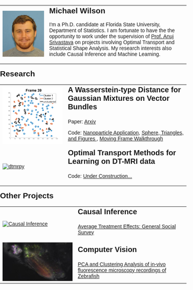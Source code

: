 <html>
<head>
	<title>My Personal Webpage</title>
	<style>
		body {
			font-family: Arial, sans-serif;
			margin: 0;
			padding: 0;
		}
		header {
			background-color: #333;
			color: #fff;
			padding: 20px;
			text-align: center;
		}
		h1 {
			margin: 0;
			font-size: 36px;
		}
		section {
			margin: 20px auto;
			max-width: 600px;
			padding: 20px;
		}
		h2 {
			margin-top: 0;
		}
		h3 {
			margin-top: 0;
			font-size: 20px;
		}
  		table, th, tr, td {
		  border: 0px solid black;
		  border-collapse: collapse;
		}
	</style>
</head>
<body>
		<table>
		<tr>
 		<td  style="width: 25%"><img src="me.JPG" alt="Picture" ></td> 
		<td  style="width: 75%">		
			<h2> Michael Wilson</h2>
<!-- 			<p><a href="link1">link</a>-<a href="link1">link</a>-<a href="link1">link</a>-<a href="link1">link</a> </p> -->
			<p>I'm a Ph.D. candidate at Florida State University, Department of Statistics. I am fortunate to have the the opportunity to work under the supervision of <a href="https://anujsrivastava.com/">Prof. Anuj Srivastava</a> on projects involving Optimal Transport and Statistical Shape Analysis. My research interests also include Causal Inference and Machine Learning.</p>
		</td> 
		</tr>
		</table>
<!-- 	</section> -->

<h2>Research</h2>
<table>
   <tr>
    <td style="width: 35%; margin-top: 0"><a href="https://github.com/mwilson221/A-Wasserstein-type-Distance-for-Gaussian-Mixtures-on-Vector-Bundles"><img src="images_39.png" alt="Wasserstein-type Distance for Gaussian Mixtures on Vector Bundles"></a></td> 
<td style="width: 65%; margin-top: 0">
		<h3>A Wasserstein-type Distance for Gaussian Mixtures on Vector Bundles</h3>
			<p> Paper: <a href="https://arxiv.org/abs/2311.16988" target="_blank" rel="noopener noreferrer"> Arxiv </a></p>
			<p> Code: <a href="https://github.com/mwilson221/A-Wasserstein-type-Distance-for-Gaussian-Mixtures-on-Vector-Bundles/blob/main/Nanoparticles/Applications.ipynb">Nanoparticle Application</a>, <a href="https://github.com/mwilson221/A-Wasserstein-type-Distance-for-Gaussian-Mixtures-on-Vector-Bundles/blob/main/Other/Plots.ipynb"> Sphere, Triangles, and Figures </a>,  <a href="https://github.com/mwilson221/A-Wasserstein-type-Distance-for-Gaussian-Mixtures-on-Vector-Bundles/blob/main/Other/moving_frame_walkthrough.ipynb"> Moving Frame Walkthrough</a></p>
</td>      
  </tr>  
  <tr>
    <td style="width: 35%"><a href="https://github.com/mwilson221/dtmrpy"><img src="https://raw.githubusercontent.com/MichaelWilson01/michaelwilson01.github.io/main/Optimal_transport.gif" img alt="dtmrpy"></a></td>
    <td style="width: 65%; margin-top: 0">
	    <h3>Optimal Transport Methods for Learning on DT-MRI data </h3>
	    <p>Code: <a href="https://github.com/mwilson221/dtmrpy">Under Construction... </a></p> </td>
  </tr>
</table>

  <h2>Other Projects</h2>
  <table>
  <tr>
    <td><a href="https://github.com/mwilson221/Side-Projects/tree/main/Causal%20Inference"><img src="blank.jpg" alt="Causal Inference"></a></td>
    <td><h3>Causal Inference</h3><p><a href="https://github.com/mwilson221/Causal-Inference/blob/main/ATE/General_Social_Survey.ipynb"> Average Treatment Effects: General Social Survey </a></p></td>
  </tr> 
<!--   <tr>
    <td><a href="https://github.com/mwilson221/"><img src="blank.jpg" alt="Machine Learning"></a></td>
    <td><h3>Machine Learning</h3><p><a href="https://github.com/MichaelWilson01/"></a></p></td>
</tr> -->
  <tr>
    <td><a href="https://github.com/mwilson221/mwilson221.github.io"><img src="Zebrafish pixel clusters.jpg" alt="Computer Vision Projects"></a></td>
    <td> <h3>Computer Vision</h3>
	   <a href="https://github.com/mwilson221/mwilson221.github.io/blob/main/Files/Undergraduate%20projects/Applications%20of%20PCA%20and%20Clustering%20to%20calcium%20imaging%20recordings.pdf"> PCA and Clustering Analysis of in-vivo fluorescence microscopy recordings of Zebrafish</a>
    </td>
  </tr>
  </table>
  




 



			









